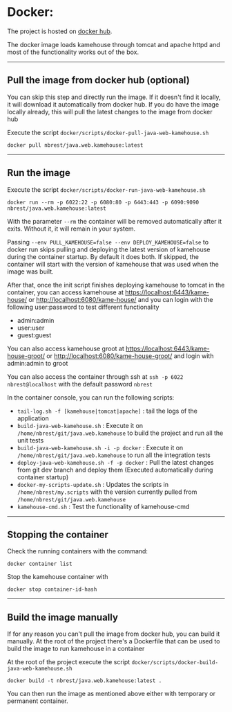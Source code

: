 # Docker:

The project is hosted on [docker hub](https://hub.docker.com/repository/docker/nbrest/java.web.kamehouse).

The docker image loads kamehouse through tomcat and apache httpd and most of the functionality works out of the box.

*********************

## Pull the image from docker hub (optional)

You can skip this step and directly run the image. If it doesn't find it locally, it will download it automatically from docker hub. If you do have the image locally already, this will pull the latest changes to the image from docker hub

Execute the script `docker/scripts/docker-pull-java-web-kamehouse.sh`

```
docker pull nbrest/java.web.kamehouse:latest
```

*********************

## Run the image

Execute the script `docker/scripts/docker-run-java-web-kamehouse.sh`

```
docker run --rm -p 6022:22 -p 6080:80 -p 6443:443 -p 6090:9090 nbrest/java.web.kamehouse:latest
```

With the parameter `--rm` the container will be removed automatically after it exits. Without it, it will remain in your system.

Passing `--env PULL_KAMEHOUSE=false --env DEPLOY_KAMEHOUSE=false` to docker run skips pulling and deploying the latest version of kamehouse during the container startup. By default it does both. If skipped, the container will start with the version of kamehouse that was used when the image was built.

After that, once the init script finishes deploying kamehouse to tomcat in the container, you can access kamehouse at [https://localhost:6443/kame-house/](https://localhost:6443/kame-house/) or [http://localhost:6080/kame-house/](http://localhost:6080/kame-house/) and you can login with the following user:password to test different functionality
- admin:admin
- user:user
- guest:guest

You can also access kamehouse groot at [https://localhost:6443/kame-house-groot/](https://localhost:6443/kame-house-groot/) or [http://localhost:6080/kame-house-groot/](http://localhost:6080/kame-house-groot/) and login with admin:admin to groot

You can also access the container through ssh at `ssh -p 6022 nbrest@localhost` with the default password `nbrest`

In the container console, you can run the following scripts:

- `tail-log.sh -f [kamehouse|tomcat|apache]` : tail the logs of the application
- `build-java-web-kamehouse.sh` : Execute it on `/home/nbrest/git/java.web.kamehouse` to build the project and run all the unit tests
- `build-java-web-kamehouse.sh -i -p docker` : Execute it on `/home/nbrest/git/java.web.kamehouse` to run all the integration tests
- `deploy-java-web-kamehouse.sh -f -p docker` : Pull the latest changes from git dev branch and deploy them (Executed automatically during container startup)
- `docker-my-scripts-update.sh` : Updates the scripts in `/home/nbrest/my.scripts` with the version currently pulled from `/home/nbrest/git/java.web.kamehouse`
- `kamehouse-cmd.sh` : Test the functionality of kamehouse-cmd

*********************

## Stopping the container

Check the running containers with the command: 

```
docker container list
```

Stop the kamehouse container with 

```
docker stop container-id-hash
```

*********************

## Build the image manually

If for any reason you can't pull the image from docker hub, you can build it manually. At the root of the project there's a Dockerfile that can be used to build the image to run kamehouse in a container

At the root of the project execute the script `docker/scripts/docker-build-java-web-kamehouse.sh`

```
docker build -t nbrest/java.web.kamehouse:latest .
```

You can then run the image as mentioned above either with temporary or permanent container.